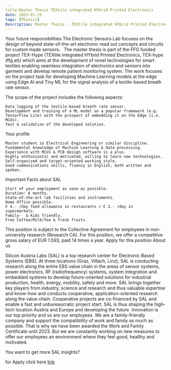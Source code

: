 ```yaml
---
title:Master Thesis TEXtile integrated HYbrid Printed Electronics 
date: 2023-01-15
tags: [Physics]
Description: Master Thesis - TEXtile integrated HYbrid Printed Electronics
---
```



Your future responsibilities
The Electronic Sensors Lab focuses on the design of beyond state-of-the-art electronic read out concepts and circuits for custom made sensors.
 
The master thesis is part of the FFG funded project TEX-Hype (TEXtile integrated HYbrid Printed Electronics, TEX-hype (ffg.at)) which aims at the development of novel technologies for smart textiles enabling seamless integration of electronics and sensors into garment and develop remote patient monitoring system.
The work focuses on the project task for developing  Machine Learning models at the edge using Edge AI and Tiny ML for the signal analysis of a textile-based breath rate sensor. 

The scope of the project includes the following aspects: 

    Data logging of the textile-based breath rate sensor.
    Development and training of a ML model on a popular framework (e.g. TensorFlow Lite) with the prospect of embedding it on the Edge (i.e. MCUs).
    Test & validation of the developed solution.

Your profile

    Master student in Electrical Engineering or similar discipline.
    Fundamental knowledge of Machine Learning & data processing.
    Experience with MCUs & PCB design software is a plus.
    Highly enthusiastic and motivated, willing to learn new technologies.
    Self-organized and target-oriented working style.
    Good communications skills, fluency in English, both written and spoken. 

Important Facts about SAL

    Start of your employment as soon as possible.
    Duration: 6 months.
    State-of-the-art lab facilities and instruments.
    Home Office possible.
    € 4.- /day food allowance in restaurants / € 2.- /day in  supermarkets.
    Family-  & Kids friendly.
    Free Coffee/Milk/Tee & fresh fruits.

This position is subject to the Collective Agreement for employees in non-university research (Research CA). For this position, we offer a competitive gross salary of EUR 1.593, paid 14 times a year.
Apply for this position
About us
​​​

Silicon Austria Labs (SAL) is a top research center for Electronic Based Systems (EBS). At three locations (Graz, Villach, Linz), SAL is conducting research along the entire EBS value chain in the areas of sensor systems, power electronics, RF (radiofrequency) systems, system integration and embedded systems to develop future-oriented solutions for industrial production, health, energy, mobility, safety and more. SAL brings together key players from industry, science and research and thus valuable expertise and know-how and conducts cooperative, application-oriented research along the value chain. Cooperative projects are co-financed by SAL and enable a fast and unbureaucratic project start. SAL is thus shaping the high-tech location Austria and Europe and developing the future 
Innovation is our top priority and so are our employees. We are a family-friendly company and support the compatibility of work and family as much as possible. That is why we have been awarded the Work and Family Certificate until 2023. But we are constantly working on new measures to offer our employees an environment where they feel good, healthy and motivated.

You want to get more SAL insights?


for Apply click here [link](https://silicon-austria-labs.jobs.personio.de/job/619746?display=en#apply)
